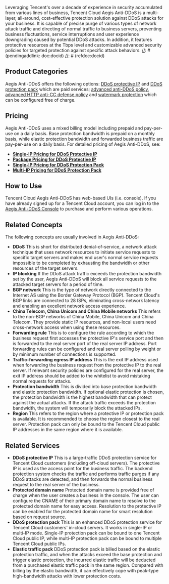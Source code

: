 [//]: # (DOCID:XXXXX)
[//]: # (status:pendingtranslate; TAPDID:XXXXXXX;)
[//]: # (status:published; TAPDID:XXXXXXX; publishdate:20181225)
[//]: # (publishlink: https://intl.cloud.tencent.com/document/product/436)
[//]: # (doctag: price,EIP, operation, API)

Leveraging Tencent's over a decade of experience in security accumulated from various lines of business, Tencent Cloud Aegis Anti-DDoS is a multi-layer, all-around, cost-effective protection solution against DDoS attacks for your business. It is capable of precise purge of various types of network attack traffic and directing of normal traffic to business servers, preventing business fluctuations, service interruptions and user experience downgrading caused by potential DDoS attacks. In addition, it features protective resources at the Tbps level and customizable advanced security policies for targeted protection against specific attack behaviors.
[//]: # (pendingaddlink: doc:docid)
[//]: # (refdoc:docid)

## Product Categories
Aegis Anti-DDoS offers the following options: [DDoS protective IP](https://intl.cloud.tencent.com/document/product/685/20368) and [DDoS protection pack](https://intl.cloud.tencent.com/document/product/685/20369) which are paid services; [advanced anti-DDoS policy](https://console.cloud.tencent.com/gamesec/asp), [advanced HTTP anti-CC defense policy](https://console.cloud.tencent.com/gamesec/ccsp) and [watermark protection](https://console.cloud.tencent.com/gamesec/mark) which can be configured free of charge. 
 
## Pricing
Aegis Anti-DDoS uses a mixed billing model including prepaid and pay-per-use on a daily basis. Base protection bandwidth is prepaid on a monthly basis, while elastic protection bandwidth and forwarded business traffic are pay-per-use on a daily basis. For detailed pricing of Aegis Anti-DDoS, see:

- **[Single-IP Pricing for DDoS Protective IP](https://intl.cloud.tencent.com/document/product/685/15262)**
- **[Package Pricing for DDoS Protective IP](https://intl.cloud.tencent.com/document/product/685/19025)**
- **[Single-IP Pricing for DDoS Protection Pack](https://intl.cloud.tencent.com/document/product/685/15266)**
- **[Multi-IP Pricing for DDoS Protection Pack](https://intl.cloud.tencent.com/document/product/685/15267)**

## **How to Use**
Tencent Cloud Aegis Anti-DDoS has web-based UIs (i.e. console). If you have already signed up for a Tencent Cloud account, you can log in to the [Aegis Anti-DDoS Console](https://console.cloud.tencent.com/gamesec) to purchase and perform various operations.

## Related Concepts
The following concepts are usually involved in Aegis Anti-DDoS:
- **DDoS**
This is short for distributed denial-of-service, a network attack technique that uses network resources to initiate service requests to specific target servers and makes end user's normal service requests impossible to be completed by exhausting the bandwidth or other resources of the target servers.
- **IP blocking**
 If the DDoS attack traffic exceeds the protection bandwidth set by the user, Aegis Anti-DDoS will block all service requests to the attacked target servers for a period of time.
- **BGP network**
This is the type of network directly connected to the Internet AS using the Border Gateway Protocol (BGP). Tencent Cloud's BGP links are connected to 28 ISPs, eliminating cross-network latency and enabling an excellent network access experience.
- **China Telecom, China Unicom and China Mobile networks**
This refers to the non-BGP networks of China Mobile, China Unicom and China Telecom. They provide static IP resources, and non-local users need cross-network access when using these resources.
- **Forwarding rule**
This is to configure the rule according to which the business request first accesses the protective IP's service port and then is forwarded to the real server port of the real server IP address. Port forwarding rules can be configured and real server polling by weight or by minimum number of connections is supported.
- **Traffic-forwarding egress IP address**
This is the exit IP address used when forwarding the business request from the protective IP to the real server. If relevant security policies are configured for the real server, the exit IP address should be added to the whitelist to avoid mistaking normal requests for attacks.
- **Protection bandwidth**
This is divided into base protection bandwidth and elastic protection bandwidth. If optional elastic protection is chosen, the protection bandwidth is the highest bandwidth that can protect against the actual attacks. If the attack traffic exceeds the protection bandwidth, the system will temporarily block the attacked IPs.
- **Region**
This refers to the region where a protective IP or protection pack is available. It is recommended to choose the region closest to the real server. Protection pack can only be bound to the Tencent Cloud public IP addresses in the same region where it is available.

## **Related Services**
- **DDoS protective IP**
This is a large-traffic DDoS protection service for Tencent Cloud customers (including off-cloud servers). The protective IP is used as the access point for the business traffic. The backend protection system checks the traffic and performs traffic purges if any DDoS attacks are detected, and then forwards the normal business request to the real server of the business.
- **Protected domain name**
Protected domain name is provided free of charge when the user creates a business in the console. The user can configure the CNAME of their primary domain name to resolve to the protected domain name for easy access. Resolution to the protective IP can be enabled for the protected domain name for smart resolution based on request source.
- **DDoS protection pack**
This is an enhanced DDoS protection service for Tencent Cloud customers' in-cloud servers. It works in single-IP or multi-IP mode. Single-IP protection pack can be bound to one Tencent Cloud public IP, while multi-IP protection pack can be bound to multiple Tencent Cloud public IPs.
- **Elastic traffic pack**
DDoS protection pack is billed based on the elastic protection traffic, and when the attacks exceed the base protection and trigger elastic protection, the incurred elastic traffic will be deducted from a purchased elastic traffic pack in the same region. Compared with billing by the elastic bandwidth, it can effectively cope with peak-type high-bandwidth attacks with lower protection costs.
